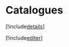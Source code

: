 # Catalogues

[!include[details](catalogues.details.autogen.md)]

[!include[editer](catalogues.editer.autogen.md)]
































